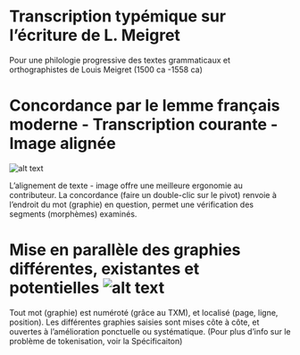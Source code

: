 # Transcription typémique sur l’écriture de L. Meigret
Pour une philologie progressive des textes grammaticaux et orthographistes de Louis Meigret (1500 ca -1558 ca)

# Concordance par le lemme français moderne - Transcription courante - Image alignée 
![alt text](https://ch-hsueh.github.io/typemes-Meigret/documentation/gsheet.png)

L’alignement de texte - image offre une meilleure ergonomie au contributeur. La concordance (faire un double-clic sur le pivot) renvoie à l’endroit du mot (graphie) en question, permet une vérification des segments (morphèmes) examinés. 

# Mise en parallèle des graphies différentes, existantes et potentielles ![alt text](https://ch-hsueh.github.io/typemes-Meigret/documentation/concordance_alignement.PNG)

Tout mot (graphie) est numéroté (grâce au TXM), et localisé (page, ligne, position). Les différentes graphies saisies sont mises côte à côte, et ouvertes à l’amélioration ponctuelle ou systématique. (Pour plus d’info sur le problème de tokenisation, voir la Spécificaiton)